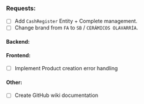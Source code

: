 ### Requests:
- [ ] Add `CashRegister` Entity + Complete management.
- [ ] Change brand from `FA` to `SB` / `CERÁMICOS OLAVARRÍA`.
#### Backend:
#### Frontend:
- [ ] Implement Product creation error handling
#### Other:
- [ ] Create GitHub wiki documentation